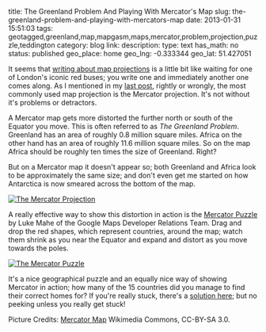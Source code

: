 title: The Greenland Problem And Playing With Mercator's Map
slug: the-greenland-problem-and-playing-with-mercators-map
date: 2013-01-31 15:51:03
tags: geotagged,greenland,map,mapgasm,maps,mercator,problem,projection,puzzle,teddington
category: blog
link: 
description: 
type: text
has_math: no
status: published
geo_place: home
geo_lng: -0.333344
geo_lat: 51.427051

It seems that [writing about map projections](/2013/01/30/people-who-care-about-map-projections-and-people-who-dont/ "/2013/01/30/people-who-care-about-map-projections-and-people-who-dont/") is a little bit like waiting for one of London's iconic red buses; you write one and immediately another one comes along. As I mentioned in my [last post](/2013/01/30/people-who-care-about-map-projections-and-people-who-dont/ "/2013/01/30/people-who-care-about-map-projections-and-people-who-dont/"), rightly or wrongly, the most commonly used map projection is the Mercator projection. It's not without it's problems or detractors.

A Mercator map gets more distorted the further north or south of the Equator you move. This is often referred to as *The Greenland Problem*. Greenland has an area of roughly 0.8 million square miles. Africa on the other hand has an area of roughly 11.6 million square miles. So on the map Africa should be roughly ten times the size of Greenland. Right?

But on a Mercator map it doesn't appear so; both Greenland and Africa look to be approximately the same size; and don't even get me started on how Antarctica is now smeared across the bottom of the map.

<!-- TEASER_END -->

[![The Mercator Projection](/wp-content/uploads/2013/01/707px-Mercator_projection_SW.jpg)](https://en.wikipedia.org/wiki/File:Mercator_projection_SW.jpg "https://en.wikipedia.org/wiki/File:Mercator_projection_SW.jpg")

A really effective way to show this distortion in action is the [Mercator Puzzle](https://gmaps-samples.googlecode.com/svn/trunk/poly/puzzledrag.html "https://gmaps-samples.googlecode.com/svn/trunk/poly/puzzledrag.html") by Luke Mahe of the Google Maps Developer Relations Team. Drag and drop the red shapes, which represent countries, around the map; watch them shrink as you near the Equator and expand and distort as you move towards the poles.

[![The Mercator Puzzle](/wp-content/uploads/2013/01/Mercator-Puzzle-Start.jpg)](/wp-content/uploads/2013/01/Mercator-Puzzle-Start.jpg "/wp-content/uploads/2013/01/Mercator-Puzzle-Start.jpg")

It's a nice geographical puzzle and an equally nice way of showing Mercator in action; how many of the 15 countries did you manage to find their correct homes for? If you're really stuck, there's a [solution here](/wp-content/uploads/2013/01/Mercator-Puzzle-Complete.jpg "/wp-content/uploads/2013/01/Mercator-Puzzle-Complete.jpg"); but no peeking unless you really get stuck!



Picture Credits: [Mercator Map](https://en.wikipedia.org/wiki/File:Mercator_projection_SW.jpg "https://en.wikipedia.org/wiki/File:Mercator_projection_SW.jpg") Wikimedia Commons, CC-BY-SA 3.0.



